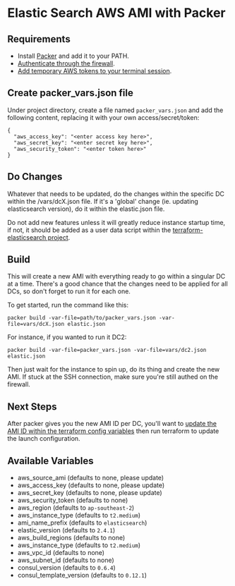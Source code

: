 Elastic Search AWS AMI with Packer
=============

## Requirements

* Install [Packer](https://www.packer.io/) and add it to your PATH.
* [Authenticate through the firewall](https://10.10.20.1:4100/wgcgi.cgi).
* [Add temporary AWS tokens to your terminal session](https://status.pageuppeople.com/AWSToken).

## Create packer_vars.json file

Under project directory, create a file named `packer_vars.json` and add the following content, replacing it with your own access/secret/token:

```
{
  "aws_access_key": "<enter access key here>",
  "aws_secret_key": "<enter secret key here>",
  "aws_security_token": "<enter token here>"
}
```

## Do Changes

Whatever that needs to be updated, do the changes within the specific DC within the /vars/dcX.json file.  If it's a 'global' change (ie. updating elasticsearch version), do it within the elastic.json file.  

Do not add new features unless it will greatly reduce instance startup time, if not, it should be added as a user data script within the [terraform-elasticsearch project](PageUpPeopleOrg/terraform-elasticsearch).

## Build

This will create a new AMI with everything ready to go within a singular DC at a time.  There's a good chance that the changes need to be applied for all DCs, so don't forget to run it for each one.

To get started, run the command like this:

```
packer build -var-file=path/to/packer_vars.json -var-file=vars/dcX.json elastic.json
```

For instance, if you wanted to run it DC2:

```
packer build -var-file=packer_vars.json -var-file=vars/dc2.json elastic.json
```

Then just wait for the instance to spin up, do its thing and create the new AMI.  If stuck at the SSH connection, make sure you're still authed on the firewall.

## Next Steps

After packer gives you the new AMI ID per DC, you'll want to [update the AMI ID within the terraform config variables](PageUpPeopleOrg/orca-stack-config-variables) then run terraform to update the launch configuration.

## Available Variables

* aws_source_ami (defaults to none, please update)
* aws_access_key (defaults to none, please update)
* aws_secret_key (defaults to none, please update)
* aws_security_token (defaults to none)
* aws_region (defaults to `ap-southeast-2`)
* aws_instance_type (defaults to `t2.medium`)
* ami_name_prefix (defaults to `elasticsearch`)
* elastic_version (defaults to `2.4.1`)
* aws_build_regions (defaults to none)
* aws_instance_type (defaults to `t2.medium`)
* aws_vpc_id (defaults to none)
* aws_subnet_id (defaults to none)
* consul_version (defaults to `0.6.4`)
* consul_template_version (defaults to `0.12.1`)

